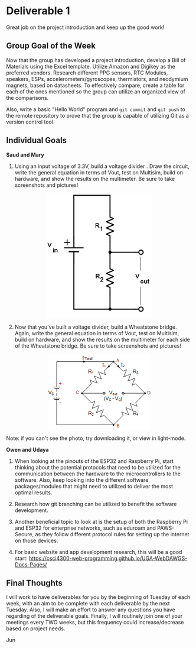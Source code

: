 # Deliverable 1
Great job on the project introduction and keep up the good work!

## Group Goal of the Week
Now that the group has developed a project introduction, develop a Bill of Materials using the Excel template. Utilize Amazon and Digikey as the preferred vendors. Research different PPG sensors, RTC Modules, speakers, ESPs, accelerometers/gyroscopes, thermistors, and neodymium magnets, based on datasheets. To effectively compare, create a table for each of the ones mentioned so the group can utilize an organized view of the comparisons.  

Also, write a basic "Hello World" program and `git commit` and `git push` to the remote repository to prove that the group is capable of utilizing Git as a version control tool.

## Individual Goals
<b>Saud and Mary</b>
1. Using an input voltage of 3.3V, build a voltage divider . Draw the circuit, write the general equation in terms of Vout, test on Multisim, build on hardware, and show the results on the multimeter. Be sure to take screenshots and pictures! 

<p align="center">
    <img alt="Voltage Divider" src="./img/voltage_divider.png">
</p>

2. Now that you've built a voltage divider, build a Wheatstone bridge. Again, write the general equation in terms of Vout, test on Multisim, build on hardware, and show the results on the multimeter for each side of the Wheatstone bridge. Be sure to take screenshots and pictures!  

<p align="center">
    <img alt="Voltage Divider" src="./img/wheatstone_bridge.png">
</p>

Note: if you can't see the photo, try downloading it, or view in light-mode.

<b>Owen and Udaya</b>
1. When looking at the pinouts of the ESP32 and Raspberry Pi, start thinking about the potential protocols that need to be utilized for the communication between the hardware to the microcontrollers to the software. Also, keep looking into the different software packages/modules that might need to utilized to deliver the most optimal results.  

2. Research how git branching can be utilized to benefit the software development.  

3. Another beneficial topic to look at is the setup of both the Raspberry Pi and ESP32 for enterprise networks, such as eduroam and PAWS-Secure, as they follow different protocol rules for setting up the internet on those devices.  

4. For basic website and app development research, this will be a good start:  https://csci4300-web-programming.github.io/UGA-WebDAWGS-Docs-Pages/ 

## Final Thoughts
I will work to have deliverables for you by the beginning of Tuesday of each week, with an aim to be complete with each deliverable by the next Tuesday. Also, I will make an effort to answer any questions you have regarding of the deliverable goals. Finally, I will routinely join one of your meetings every TWO weeks, but this frequency could increase/decrease based on project needs.  

Jun